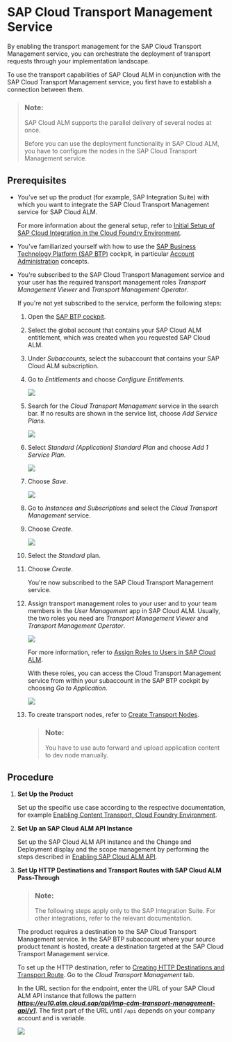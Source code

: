 <!-- loio730ae36cc6ca419aae747012015cc686 -->

# SAP Cloud Transport Management Service

By enabling the transport management for the SAP Cloud Transport Management service, you can orchestrate the deployment of transport requests through your implementation landscape.

To use the transport capabilities of SAP Cloud ALM in conjunction with the SAP Cloud Transport Management service, you first have to establish a connection between them.

> ### Note:  
> SAP Cloud ALM supports the parallel delivery of several nodes at once.
> 
> Before you can use the deployment functionality in SAP Cloud ALM, you have to configure the nodes in the SAP Cloud Transport Management service.



<a name="loio730ae36cc6ca419aae747012015cc686__section_rgk_qjh_nsb"/>

## Prerequisites

-   You've set up the product \(for example, SAP Integration Suite\) with which you want to integrate the SAP Cloud Transport Management service for SAP Cloud ALM.

    For more information about the general setup, refer to [Initial Setup of SAP Cloud Integration in the Cloud Foundry Environment](https://help.sap.com/docs/CLOUD_INTEGRATION/368c481cd6954bdfa5d0435479fd4eaf/302b47b11e1749c3aa9478f4123fc216.html).

-   You've familiarized yourself with how to use the [SAP Business Technology Platform \(SAP BTP\)](https://help.sap.com/viewer/product/BTP/Cloud/en-US?task=discover_task) cockpit, in particular [Account Administration](https://help.sap.com/products/BTP/65de2977205c403bbc107264b8eccf4b/5d62ec89de39442f8f31d527855cbced.html) concepts.

-   You're subscribed to the SAP Cloud Transport Management service and your user has the required transport management roles *Transport Management Viewer* and *Transport Management Operator*.

    If you're not yet subscribed to the service, perform the following steps:

    1.  Open the [SAP BTP cockpit](https://cockpit.eu10.hana.ondemand.com/cockpit).

    2.  Select the global account that contains your SAP Cloud ALM entitlement, which was created when you requested SAP Cloud ALM.

    3.  Under *Subaccounts*, select the subaccount that contains your SAP Cloud ALM subscription.

    4.  Go to *Entitlements* and choose *Configure Entitlements*.

         ![](images/SUI-Configure_Entitlements_TMS_8291422.png) 

    5.  Search for the *Cloud Transport Management* service in the search bar. If no results are shown in the service list, choose *Add Service Plans*.

         ![](images/Subscription_3_4ab4a7e.png) 

    6.  Select *Standard \(Application\) Standard Plan* and choose *Add 1 Service Plan*.

         ![](images/Subscription_4_9d80e59.png) 

    7.  Choose *Save*.

         ![](images/Step_5_Subscription_0241435.png) 

    8.  Go to *Instances and Subscriptions* and select the *Cloud Transport Management* service.

    9.  Choose *Create*.

         ![](images/Subscription_7_d16b144.png) 

    10. Select the *Standard* plan.

    11. Choose *Create*.

        You're now subscribed to the SAP Cloud Transport Management service.

    12. Assign transport management roles to your user and to your team members in the *User Management* app in SAP Cloud ALM. Usually, the two roles you need are *Transport Management Viewer* and *Transport Management Operator*.

         ![](images/User_Roles_07d0fb0.png) 

        For more information, refer to [Assign Roles to Users in SAP Cloud ALM](https://help.sap.com/docs/CloudALM/08879d094f3b4de3ac67832f4a56a6de/7304b17f3aac4ebaa24c5c6a3a8e236e.html?q=Assign%20Roles%20to%20Users%20in%20SAP%20Cloud%20ALM).

        With these roles, you can access the Cloud Transport Management service from within your subaccount in the SAP BTP cockpit by choosing *Go to Application*.

         ![](images/Final_Step_subscription_2660af1.png) 

    13. To create transport nodes, refer to [Create Transport Nodes](https://help.sap.com/docs/TRANSPORT_MANAGEMENT_SERVICE/7f7160ec0d8546c6b3eab72fb5ad6fd8/f71a4d5550cd453ea824d5b5c677969d.html?version=Cloud).

        > ### Note:  
        > You have to use auto forward and upload application content to dev node manually.





<a name="loio730ae36cc6ca419aae747012015cc686__section_i5k_rjh_nsb"/>

## Procedure

1.  **Set Up the Product**

    Set up the specific use case according to the respective documentation, for example [Enabling Content Transport, Cloud Foundry Environment](https://help.sap.com/docs/CLOUD_INTEGRATION/368c481cd6954bdfa5d0435479fd4eaf/452c677debfc4fda904310560ab03743.html?version=Cloud).

2.  **Set Up an SAP Cloud ALM API Instance**

    Set up the SAP Cloud ALM API instance and the Change and Deployment display and the scope management by performing the steps described in [Enabling SAP Cloud ALM API](enabling-sap-cloud-alm-api-704b5dc.md).

3.  **Set Up HTTP Destinations and Transport Routes with SAP Cloud ALM Pass-Through**

    > ### Note:  
    > The following steps apply only to the SAP Integration Suite. For other integrations, refer to the relevant documentation.

    The product requires a destination to the SAP Cloud Transport Management service. In the SAP BTP subaccount where your source product tenant is hosted, create a destination targeted at the SAP Cloud Transport Management service.

    To set up the HTTP destination, refer to [Creating HTTP Destinations and Transport Route](https://help.sap.com/docs/CLOUD_INTEGRATION/368c481cd6954bdfa5d0435479fd4eaf/270f353a5b69472696617d91ceb58c93.html). Go to the *Cloud Transport Management* tab.

    In the URL section for the endpoint, enter the URL of your SAP Cloud ALM API instance that follows the pattern ***https://eu10.alm.cloud.sap/api/imp-cdm-transport-management-api/v1***. The first part of the URL until `/api` depends on your company account and is variable.

     ![](images/HTTP_BTP_V3_da83c89.png) 


